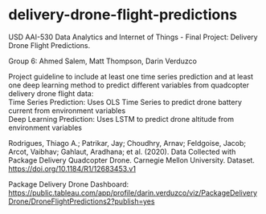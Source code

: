 # delivery-drone-flight-predictions
USD AAI-530 Data Analytics and Internet of Things - Final Project: Delivery Drone Flight Predictions.

Group 6: Ahmed Salem, Matt Thompson, Darin Verduzco

Project guideline to include at least one time series prediction and at least one deep learning method to predict different variables from quadcopter delivery drone flight data:
<br>Time Series Prediction: Uses OLS Time Series to predict drone battery current from environment variables
<br>Deep Learning Prediction: Uses LSTM to predict drone altitude from environment variables

Rodrigues, Thiago A.; Patrikar, Jay; Choudhry, Arnav; Feldgoise, Jacob; Arcot, Vaibhav; Gahlaut, Aradhana; et al. (2020). Data Collected with Package Delivery Quadcopter Drone. Carnegie Mellon University. Dataset. https://doi.org/10.1184/R1/12683453.v1

Package Delivery Drone Dashboard: https://public.tableau.com/app/profile/darin.verduzco/viz/PackageDeliveryDrone/DroneFlightPredictions2?publish=yes 
